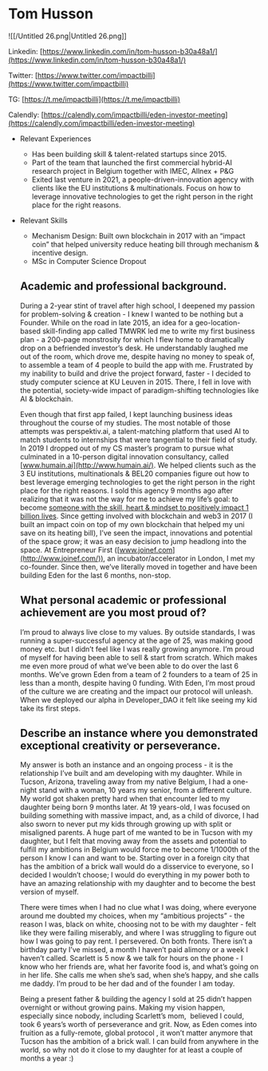 # Tom Husson

![[/Untitled 26.png|Untitled 26.png]]

Linkedin: [https://www.linkedin.com/in/tom-husson-b30a48a1/](https://www.linkedin.com/in/tom-husson-b30a48a1/)

Twitter: [https://www.twitter.com/impactbilli](https://www.twitter.com/impactbilli)

TG: [https://t.me/impactbilli](https://t.me/impactbilli)

Calendly: [https://calendly.com/impactbilli/eden-investor-meeting](https://calendly.com/impactbilli/eden-investor-meeting)

  

- Relevant Experiences
    - Has been building skill & talent-related startups since 2015.
    - Part of the team that launched the first commercial hybrid-AI research project in Belgium together with IMEC, Allnex + P&G
    - Exited last venture in 2021, a people-driven-innovation agency with clients like the EU institutions & multinationals. Focus on how to leverage innovative technologies to get the right person in the right place for the right reasons.
- Relevant Skills
    
    - Mechanism Design: Built own blockchain in 2017 with an “impact coin” that helped university reduce heating bill through mechanism & incentive design.
    - MSc in Computer Science Dropout
    
      
    
    ## A**cademic and professional background.**
    
    During a 2-year stint of travel after high school, I deepened my passion for problem-solving & creation - I knew I wanted to be nothing but a Founder. While on the road in late 2015, an idea for a geo-location-based skill-finding app called TMWRK led me to write my first business plan - a 200-page monstrosity for which I flew home to dramatically drop on a befriended investor’s desk. He understandably laughed me out of the room, which drove me, despite having no money to speak of, to assemble a team of 4 people to build the app with me. Frustrated by my inability to build and drive the project forward, faster - I decided to study computer science at KU Leuven in 2015. There, I fell in love with the potential, society-wide impact of paradigm-shifting technologies like AI & blockchain.
    
      
    
    Even though that first app failed, I kept launching business ideas throughout the course of my studies. The most notable of those attempts was perspektiv.ai, a talent-matching platform that used AI to match students to internships that were tangential to their field of study. In 2019 I dropped out of my CS master’s program to pursue what culminated in a 10-person digital innovation consultancy, called [www.humain.ai](http://www.humain.ai/). We helped clients such as the 3 EU institutions, multinationals & BEL20 companies figure out how to best leverage emerging technologies to get the right person in the right place for the right reasons. I sold this agency 9 months ago after realizing that it was not the way for me to achieve my life’s goal: to become [someone with the skill, heart & mindset to positively impact 1 billion lives](https://www.theimpactbillionaires.com/). Since getting involved with blockchain and web3 in 2017 (I built an impact coin on top of my own blockchain that helped my uni save on its heating bill), I’ve seen the impact, innovations and potential of the space grow; it was an easy decision to jump headlong into the space. At Entrepreneur First ([www.joinef.com](http://www.joinef.com/)), an incubator/accelerator in London, I met my co-founder. Since then, we’ve literally moved in together and have been building Eden for the last 6 months, non-stop.
    
    ## What personal academic or professional achievement are you most proud of?
    
    I’m proud to always live close to my values. By outside standards, I was running a super-successful agency at the age of 25, was making good money etc. but I didn’t feel like I was really growing anymore. I’m proud of myself for having been able to sell & start from scratch. Which makes me even more proud of what we’ve been able to do over the last 6 months. We’ve grown Eden from a team of 2 founders to a team of 25 in less than a month, despite having 0 funding. With Eden, I’m most proud of the culture we are creating and the impact our protocol will unleash. When we deployed our alpha in Developer_DAO it felt like seeing my kid take its first steps.
    
    ## Describe an instance where you demonstrated exceptional creativity or perseverance.
    
    My answer is both an instance and an ongoing process - it is the relationship I’ve built and am developing with my daughter. While in Tucson, Arizona, traveling away from my native Belgium, I had a one-night stand with a woman, 10 years my senior, from a different culture. My world got shaken pretty hard when that encounter led to my daughter being born 9 months later. At 19 years-old, I was focused on building something with massive impact, and, as a child of divorce, I had also sworn to never put my kids through growing up with split or misaligned parents. A huge part of me wanted to be in Tucson with my daughter, but I felt that moving away from the assets and potential to fulfill my ambitions in Belgium would force me to become 1/1000th of the person I know I can and want to be. Starting over in a foreign city that has the ambition of a brick wall would do a disservice to everyone, so I decided I wouldn’t choose; I would do everything in my power both to have an amazing relationship with my daughter and to become the best version of myself.
    
      
    
    There were times when I had no clue what I was doing, where everyone around me doubted my choices, when my “ambitious projects” - the reason I was, black on white, choosing not to be with my daughter - felt like they were failing miserably, and where I was struggling to figure out how I was going to pay rent. I persevered. On both fronts. There isn’t a birthday party I’ve missed, a month I haven’t paid alimony or a week I haven’t called. Scarlett is 5 now & we talk for hours on the phone - I know who her friends are, what her favorite food is, and what’s going on in her life. She calls me when she’s sad, when she’s happy, and she calls me daddy. I’m proud to be her dad and of the founder I am today.
    
      
    
    Being a present father & building the agency I sold at 25 didn’t happen overnight or without growing pains. Making my vision happen, especially since nobody, including Scarlett’s mom,  believed I could, took 6 years’s worth of perseverance and grit. Now, as Eden comes into fruition as a fully-remote, global protocol , it won’t matter anymore that Tucson has the ambition of a brick wall. I can build from anywhere in the world, so why not do it close to my daughter for at least a couple of months a year :)